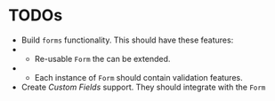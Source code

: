 # TODOs

- Build `forms` functionality. This should have these features:
- - Re-usable `Form` the can be extended.
- - Each instance of `Form` should contain validation features.
- Create _Custom Fields_ support. They should integrate with the `Form`
